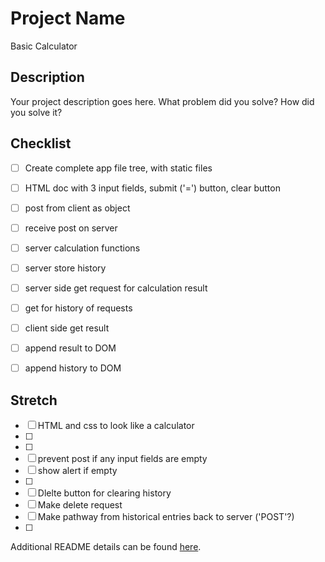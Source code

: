 # Project Name

Basic Calculator

## Description

Your project description goes here. What problem did you solve? How did you solve it?

## Checklist

- [ ] Create complete app file tree, with static files
- [ ] HTML doc with 3 input fields, submit ('=') button, clear button
- [ ] post from client as object
- [ ] receive post on server 
- [ ] server calculation functions
- [ ] server store history
- [ ] server side get request for calculation result
- [ ] get for history of requests
- [ ] client side get result
- [ ] append result to DOM
- [ ] append history to DOM


## Stretch

- [ ] HTML and css to look like a calculator
- [ ] 
- [ ]
- [ ] prevent post if any input fields are empty
- [ ] show alert if empty
- [ ]
- [ ] Dlelte button for clearing history
- [ ] Make delete request
- [ ] Make pathway from historical entries back to server ('POST'?)
- [ ]

Additional README details can be found [here](https://github.com/PrimeAcademy/readme-template/blob/master/README.md).
